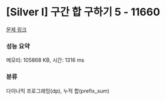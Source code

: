 # [Silver I] 구간 합 구하기 5 - 11660 

[문제 링크](https://www.acmicpc.net/problem/11660) 

### 성능 요약

메모리: 105868 KB, 시간: 1316 ms

### 분류

다이나믹 프로그래밍(dp), 누적 합(prefix_sum)

